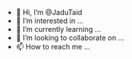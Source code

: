 - 👋 Hi, I’m @JaduTaid
- 👀 I’m interested in ...
- 🌱 I’m currently learning ...
- 💞️ I’m looking to collaborate on ...
- 📫 How to reach me ...

<!---
JaduTaid/JaduTaid is a ✨ special ✨ repository because its `README.md` (this file) appears on your GitHub profile.
You can click the Preview link to take a look at your changes.
--->
